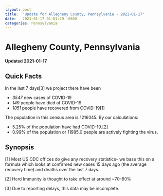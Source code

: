 ```yaml
---
layout: post
title:  "Update for Allegheny County, Pennsylvania - 2021-01-17"
date:   2021-01-17 01:01:29 -0600
categories: Pennsylvania
---
```


# Allegheny County, Pennsylvania
#### Updated 2021-01-17

## Quick Facts

In the last 7 days[3] we project there have been
- *3547* new cases of COVID-19
- *149* people have died of COVID-19
- *1051* people have recovered from COVID-19[1]

The population in this census area is 1216045. By our calculations:
- 5.25% of the population have had COVID-19.[2]
- 0.99% of the population or 11985.0 people are actively fighting the virus.

## Synopsis




[1] Most US CDC offices do give any recovery statistics- we base this on a formula which looks at confirmed new cases
15 days ago (the average recovery time) and deaths over the last 7 days.

[2] Herd Immunity is thought to take effect at around ~70-80%

[3] Due to reporting delays, this data may be incomplete.
 
    